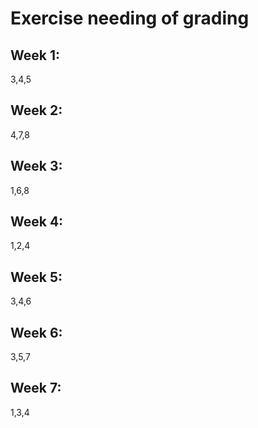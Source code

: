 # Exercise needing of grading

## Week 1:

3,4,5

## Week 2:

4,7,8

## Week 3:

1,6,8

## Week 4:

1,2,4

## Week 5:

3,4,6

## Week 6:

3,5,7

## Week 7:

1,3,4
